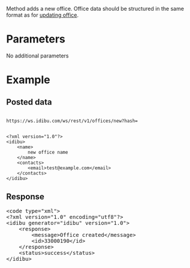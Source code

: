 <p>Method adds a new office. Office data should be structured in the same format as for <a href="/docs/wsrestv1offices-showupdatedelete-office">updating office</a>.</p>
<h1>
	Parameters</h1>
<p>No additional parameters</p>
<h1>
	Example</h1>
<h2>
	Posted data</h2>
<pre>
<code>
https://ws.idibu.com/ws/rest/v1/offices/new?hash=<your hash>
</code></pre>
<pre>
<code type="xml">
&lt;?xml version=&quot;1.0&quot;?&gt;
&lt;idibu&gt;
    &lt;name&gt;
        new office name
    &lt;/name&gt;
    &lt;contacts&gt;
        &lt;email&gt;test@example.com&lt;/email&gt;
    &lt;/contacts&gt;
&lt;/idibu&gt;
</code></pre>
<h2>
	Response</h2>
<pre>
&lt;code type=&quot;xml&quot;&gt;
&lt;?xml version=&quot;1.0&quot; encoding=&quot;utf8&quot;?&gt;
&lt;idibu generator=&quot;idibu&quot; version=&quot;1.0&quot;&gt;
    &lt;response&gt;
        &lt;message&gt;Office created&lt;/message&gt;
        &lt;id&gt;33000190&lt;/id&gt;
    &lt;/response&gt;
    &lt;status&gt;success&lt;/status&gt;
&lt;/idibu&gt;
</code></pre>
